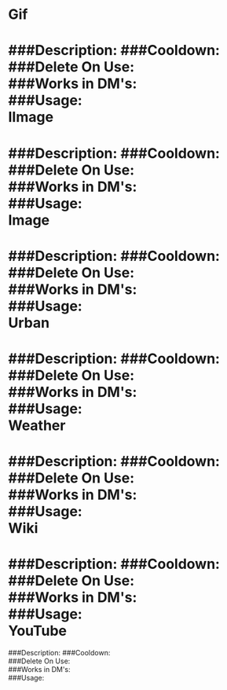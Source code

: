 Gif
===
###Description:
###Cooldown:  
###Delete On Use:  
###Works in DM's:  
###Usage:  
IImage
===
###Description:
###Cooldown:  
###Delete On Use:  
###Works in DM's:  
###Usage:  
Image
===
###Description:
###Cooldown:  
###Delete On Use:  
###Works in DM's:  
###Usage:  
Urban
===
###Description:
###Cooldown:  
###Delete On Use:  
###Works in DM's:  
###Usage:  
Weather
===
###Description:
###Cooldown:  
###Delete On Use:  
###Works in DM's:  
###Usage:  
Wiki
===
###Description:
###Cooldown:  
###Delete On Use:  
###Works in DM's:  
###Usage:  
YouTube
===
###Description:
###Cooldown:  
###Delete On Use:  
###Works in DM's:  
###Usage:  
